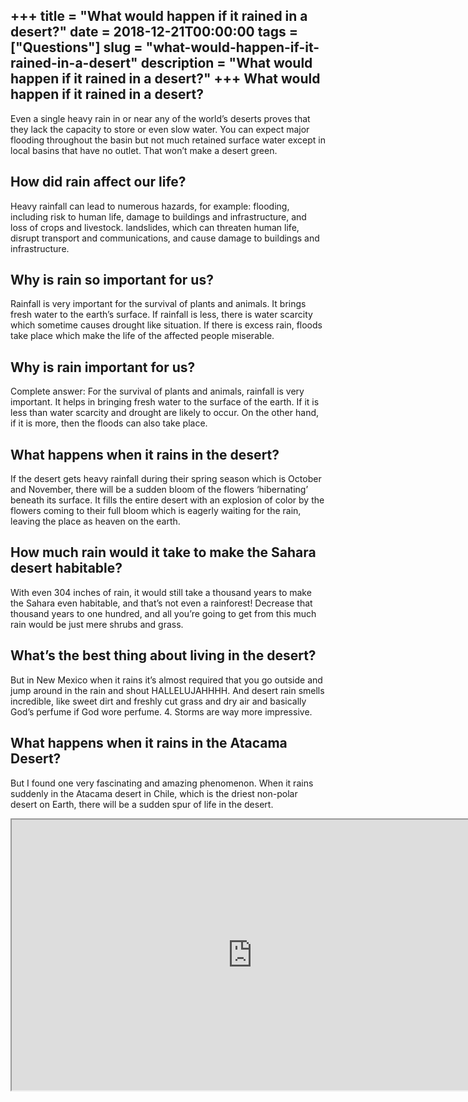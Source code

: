 +++
title = "What would happen if it rained in a desert?"
date = 2018-12-21T00:00:00
tags = ["Questions"]
slug = "what-would-happen-if-it-rained-in-a-desert"
description = "What would happen if it rained in a desert?"
+++
What would happen if it rained in a desert?
-------------------------------------------

Even a single heavy rain in or near any of the world’s deserts proves that they lack the capacity to store or even slow water. You can expect major flooding throughout the basin but not much retained surface water except in local basins that have no outlet. That won’t make a desert green.

How did rain affect our life?
-----------------------------

Heavy rainfall can lead to numerous hazards, for example: flooding, including risk to human life, damage to buildings and infrastructure, and loss of crops and livestock. landslides, which can threaten human life, disrupt transport and communications, and cause damage to buildings and infrastructure.

Why is rain so important for us?
--------------------------------

Rainfall is very important for the survival of plants and animals. It brings fresh water to the earth’s surface. If rainfall is less, there is water scarcity which sometime causes drought like situation. If there is excess rain, floods take place which make the life of the affected people miserable.

Why is rain important for us?
-----------------------------

Complete answer: For the survival of plants and animals, rainfall is very important. It helps in bringing fresh water to the surface of the earth. If it is less than water scarcity and drought are likely to occur. On the other hand, if it is more, then the floods can also take place.

What happens when it rains in the desert?
-----------------------------------------

If the desert gets heavy rainfall during their spring season which is October and November, there will be a sudden bloom of the flowers ‘hibernating’ beneath its surface. It fills the entire desert with an explosion of color by the flowers coming to their full bloom which is eagerly waiting for the rain, leaving the place as heaven on the earth.

How much rain would it take to make the Sahara desert habitable?
----------------------------------------------------------------

With even 304 inches of rain, it would still take a thousand years to make the Sahara even habitable, and that’s not even a rainforest! Decrease that thousand years to one hundred, and all you’re going to get from this much rain would be just mere shrubs and grass.

What’s the best thing about living in the desert?
-------------------------------------------------

But in New Mexico when it rains it’s almost required that you go outside and jump around in the rain and shout HALLELUJAHHHH. And desert rain smells incredible, like sweet dirt and freshly cut grass and dry air and basically God’s perfume if God wore perfume. 4. Storms are way more impressive.

What happens when it rains in the Atacama Desert?
-------------------------------------------------

But I found one very fascinating and amazing phenomenon. When it rains suddenly in the Atacama desert in Chile, which is the driest non-polar desert on Earth, there will be a sudden spur of life in the desert.

<iframe allow="accelerometer; autoplay; clipboard-write; encrypted-media; gyroscope; picture-in-picture" allowfullscreen="" class="__youtube_prefs__  epyt-is-override  no-lazyload" data-no-lazy="1" data-origheight="433" data-origwidth="770" data-skipgform_ajax_framebjll="" height="433" id="_ytid_31330" loading="lazy" src="https://www.youtube.com/embed/qBaY0U_Waas?enablejsapi=1&autoplay=0&cc_load_policy=0&cc_lang_pref=&iv_load_policy=1&loop=0&modestbranding=0&rel=1&fs=1&playsinline=0&autohide=2&theme=dark&color=red&controls=1&" title="YouTube player" width="770"></iframe>